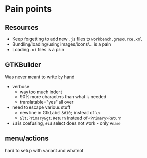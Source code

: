 # Pain points

## Resources

- Keep forgetting to add new `.js` files to `workbench.gresource.xml`
- Bundling/loading/using images/icons/... is a pain
- Loading `.ui` files is a pain

## GTKBuilder

Was never meant to write by hand

- verbose
  - way too much indent
  - 90% more characters than what is needed
  - translatable="yes" all over
- need to escape various stuff
  - new line in GtkLabel `&#10;` instead of `\n`
  - `&lt;Primary&gt;Return` instead of `<Primary>Return`
- `id` is confusing, `#id` select does not work - only `#name`

## menu/actions

hard to setup with variant and whatnot
